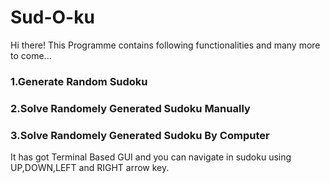 # Sud-O-ku
Hi there! This Programme contains following functionalities and many more to come...

### 1.Generate Random Sudoku
### 2.Solve Randomely Generated Sudoku Manually
### 3.Solve Randomely Generated Sudoku By Computer

It has got Terminal Based GUI and you can navigate in sudoku using  UP,DOWN,LEFT and RIGHT arrow key.


